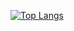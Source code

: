 [![Top Langs](https://github-readme-stats.vercel.app/api/top-langs/?username=uchi-lowlow
)](https://github.com/anuraghazra/github-readme-stats)
